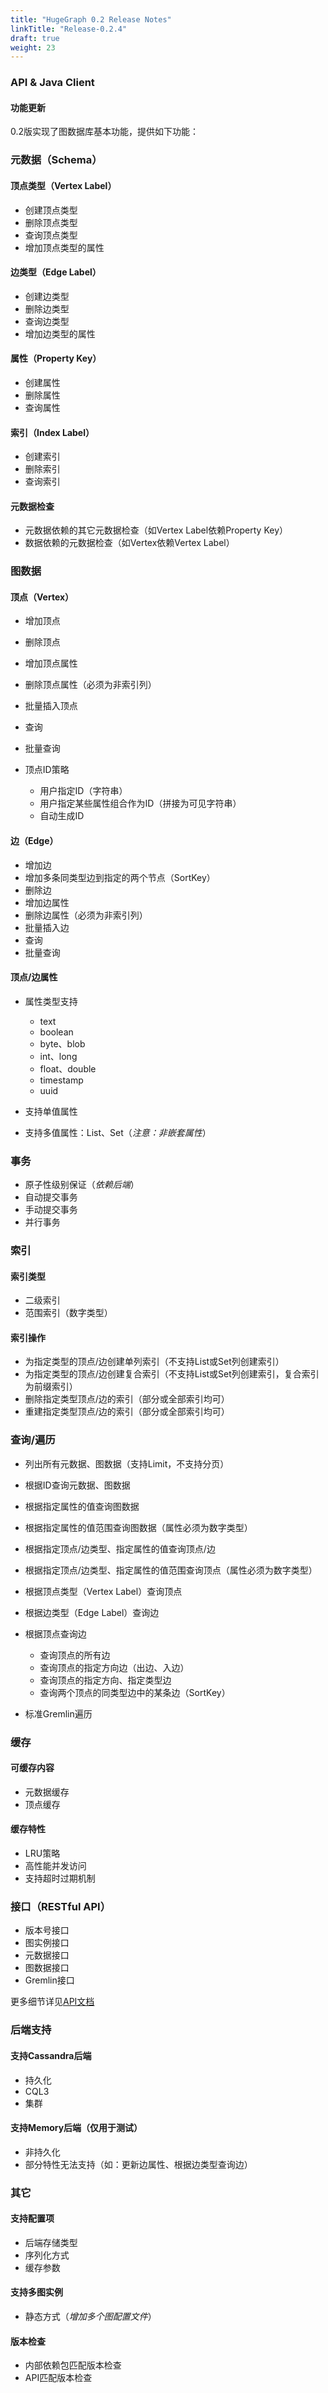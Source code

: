 ```yaml
---
title: "HugeGraph 0.2 Release Notes"
linkTitle: "Release-0.2.4"
draft: true
weight: 23
---
```


### API & Java Client

#### 功能更新
0.2版实现了图数据库基本功能，提供如下功能：

### 元数据（Schema）

#### 顶点类型（Vertex Label）

- 创建顶点类型
- 删除顶点类型
- 查询顶点类型
- 增加顶点类型的属性

#### 边类型（Edge Label）

- 创建边类型
- 删除边类型
- 查询边类型
- 增加边类型的属性

#### 属性（Property Key）

- 创建属性
- 删除属性
- 查询属性

#### 索引（Index Label）

- 创建索引
- 删除索引
- 查询索引

#### 元数据检查

- 元数据依赖的其它元数据检查（如Vertex Label依赖Property Key）
- 数据依赖的元数据检查（如Vertex依赖Vertex Label）

### 图数据

#### 顶点（Vertex）

- 增加顶点
- 删除顶点
- 增加顶点属性
- 删除顶点属性（必须为非索引列）
- 批量插入顶点
- 查询
- 批量查询
- 顶点ID策略

  - 用户指定ID（字符串）
  - 用户指定某些属性组合作为ID（拼接为可见字符串）
  - 自动生成ID

#### 边（Edge）

- 增加边
- 增加多条同类型边到指定的两个节点（SortKey）
- 删除边
- 增加边属性
- 删除边属性（必须为非索引列）
- 批量插入边
- 查询
- 批量查询

#### 顶点/边属性

- 属性类型支持

  - text
  - boolean
  - byte、blob
  - int、long
  - float、double
  - timestamp
  - uuid

- 支持单值属性

- 支持多值属性：List、Set（_注意：非嵌套属性_）

### 事务

- 原子性级别保证（_依赖后端_）
- 自动提交事务
- 手动提交事务
- 并行事务

### 索引

#### 索引类型

- 二级索引
- 范围索引（数字类型）

#### 索引操作

- 为指定类型的顶点/边创建单列索引（不支持List或Set列创建索引）
- 为指定类型的顶点/边创建复合索引（不支持List或Set列创建索引，复合索引为前缀索引）
- 删除指定类型顶点/边的索引（部分或全部索引均可）
- 重建指定类型顶点/边的索引（部分或全部索引均可）

### 查询/遍历

- 列出所有元数据、图数据（支持Limit，不支持分页）
- 根据ID查询元数据、图数据
- 根据指定属性的值查询图数据
- 根据指定属性的值范围查询图数据（属性必须为数字类型）
- 根据指定顶点/边类型、指定属性的值查询顶点/边
- 根据指定顶点/边类型、指定属性的值范围查询顶点（属性必须为数字类型）
- 根据顶点类型（Vertex Label）查询顶点
- 根据边类型（Edge Label）查询边
- 根据顶点查询边

  - 查询顶点的所有边
  - 查询顶点的指定方向边（出边、入边）
  - 查询顶点的指定方向、指定类型边
  - 查询两个顶点的同类型边中的某条边（SortKey）

- 标准Gremlin遍历

### 缓存

#### 可缓存内容

- 元数据缓存
- 顶点缓存

#### 缓存特性

- LRU策略
- 高性能并发访问
- 支持超时过期机制

### 接口（RESTful API）

- 版本号接口
- 图实例接口
- 元数据接口
- 图数据接口
- Gremlin接口

更多细节详见[API文档](/clients/hugegraph-api.html)

### 后端支持

#### 支持Cassandra后端

- 持久化
- CQL3
- 集群

#### 支持Memory后端（仅用于测试）

- 非持久化
- 部分特性无法支持（如：更新边属性、根据边类型查询边）

### 其它

#### 支持配置项

- 后端存储类型
- 序列化方式
- 缓存参数

#### 支持多图实例

- 静态方式（_增加多个图配置文件_）

#### 版本检查

- 内部依赖包匹配版本检查
- API匹配版本检查
